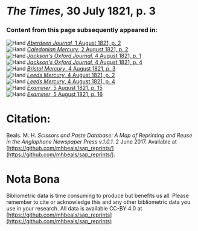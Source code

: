 # *The Times*, 30 July 1821, p. 3  
  
### Content from this page subsequently appeared in:  
![Hand](http://scissorsandpaste.net/wp-content/uploads/2017/06/smallhandpointer.png) [*Aberdeen Journal*, 1 August 1821, p. 2](https://mhbeals.github.io/sap_html/Aberdeen-Journal/Aberdeen-Journal-1-August-1821-p-2)  
![Hand](http://scissorsandpaste.net/wp-content/uploads/2017/06/smallhandpointer.png) [*Caledonian Mercury*, 2 August 1821, p. 2](https://mhbeals.github.io/sap_html/Caledonian-Mercury/Caledonian-Mercury-2-August-1821-p-2)  
![Hand](http://scissorsandpaste.net/wp-content/uploads/2017/06/smallhandpointer.png) [*Jackson's Oxford Journal*, 4 August 1821, p. 1](https://mhbeals.github.io/sap_html/Jackson's-Oxford-Journal/Jackson's-Oxford-Journal-4-August-1821-p-1)  
![Hand](http://scissorsandpaste.net/wp-content/uploads/2017/06/smallhandpointer.png) [*Jackson's Oxford Journal*, 4 August 1821, p. 4](https://mhbeals.github.io/sap_html/Jackson's-Oxford-Journal/Jackson's-Oxford-Journal-4-August-1821-p-4)  
![Hand](http://scissorsandpaste.net/wp-content/uploads/2017/06/smallhandpointer.png) [*Bristol Mercury*, 4 August 1821, p. 3](https://mhbeals.github.io/sap_html/Bristol-Mercury/Bristol-Mercury-4-August-1821-p-3)  
![Hand](http://scissorsandpaste.net/wp-content/uploads/2017/06/smallhandpointer.png) [*Leeds Mercury*, 4 August 1821, p. 2](https://mhbeals.github.io/sap_html/Leeds-Mercury/Leeds-Mercury-4-August-1821-p-2)  
![Hand](http://scissorsandpaste.net/wp-content/uploads/2017/06/smallhandpointer.png) [*Leeds Mercury*, 4 August 1821, p. 4](https://mhbeals.github.io/sap_html/Leeds-Mercury/Leeds-Mercury-4-August-1821-p-4)  
![Hand](http://scissorsandpaste.net/wp-content/uploads/2017/06/smallhandpointer.png) [*Examiner*, 5 August 1821, p. 15](https://mhbeals.github.io/sap_html/Examiner/Examiner-5-August-1821-p-15)  
![Hand](http://scissorsandpaste.net/wp-content/uploads/2017/06/smallhandpointer.png) [*Examiner*, 5 August 1821, p. 16](https://mhbeals.github.io/sap_html/Examiner/Examiner-5-August-1821-p-16)  


# Citation: 

Beals. M. H. *Scissors and Paste Database: A Map of Reprinting and Reuse in the Anglophone Newspaper Press v.1.0.1.* 2 June 2017. Available at [https://github.com/mhbeals/sap_reprints/](https://github.com/mhbeals/sap_reprints/). 

# Nota Bona

Bibliometric data is time consuming to produce but benefits us all. Please remember to cite or acknowledge this and any other bibliometric data you use in your research. All data is available CC-BY 4.0 at [https://github.com/mhbeals/sap_reprints](https://github.com/mhbeals/sap_reprints)
